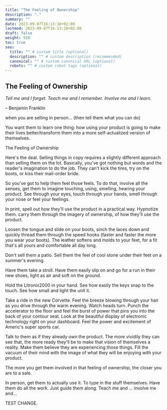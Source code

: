 ```yaml
---
title: "The Feeling of Ownership"
description: "."
summary: ""
date: 2023-09-07T16:13:18+02:00
lastmod: 2023-09-07T16:13:18+02:00
draft: false
weight: 910
toc: true
seo:
  title: "" # custom title (optional)
  description: "" # custom description (recommended)
  canonical: "" # custom canonical URL (optional)
  robots: "" # custom robot tags (optional)
---
```

## The Feeling of Ownership
*Tell me and I forget. Teach me and I remember. Involve me and I learn.*

 &ndash; Benjamin Franklin

when you are selling in person... (then tell them what you can do)

You want them to learn one thing: how using your product is going to make their lives better/transform them into a more self-actualized version of themselves.

The Feeling of Ownership

Here's the deal. Selling things in copy requires a slightly different approach than selling them on the lot. Basically, you've got nothing but words and the reader's imagination to do the job. They can't kick the tires, try on the boots, or kiss their mail-order bride.

So you've got to help them feel those feels. To do that, involve all the senses, get them to imagine touching, using, smelling, hearing your product. See through your eyes, touch through your hands, smell through your nose or feel your feelings.

In print, spell out how they'll use the product in a practical way. Hypnotize them. carry them through the imagery of ownership, of how they'll use the product.

Loosen the tongue and slide on your boots, sinch the laces down and quickly thread them through the speed hooks (faster and faster the more you wear your boots). The leather softens and molds to your feet, for a fit that's all yours and comfortable all day long.

Don't sell them a patio. Sell them the feel of cool stone under their feet on a summer's evening.

Have them take a stroll. Have them easily slip on and go for a run in their new shoes, light as air and soft on the ground.

Hold the Litronix2000 in your hand. See how easily the keys snap to the touch. See how small and light the unit it.

Take a ride in the new Corvette. Feel the breeze blowing through your hair as you drive through the warm evening. Watch heads turn. Punch the accelerator to the floor and feel the burst of power that pins you into the back of your contour seat. Look at the beautiful display of electronic technology right on your dashboard. Feel the power and excitement of Americ's super sports car.

Talk to them as if they already own the product. The more vividily they can see that, the more ready they'll be to make that vision of themselves a reality. Make them believe they are experiencing those things. Fill the vacuum of their mind with the image of what they will be enjoying with your product.

The more you get them involved in that feeling of ownership, the closer you are to a sale.

In person, get them to actually use it. To type in the stuff themselves. Have them do all the work. Just guide them along. Teach me and … involve me and…

TEST CHANGE.

